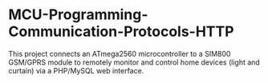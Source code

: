 # MCU-Programming-Communication-Protocols-HTTP
This project connects an ATmega2560 microcontroller to a SIM800 GSM/GPRS module to remotely monitor and control home devices (light and curtain) via a PHP/MySQL web interface. 

